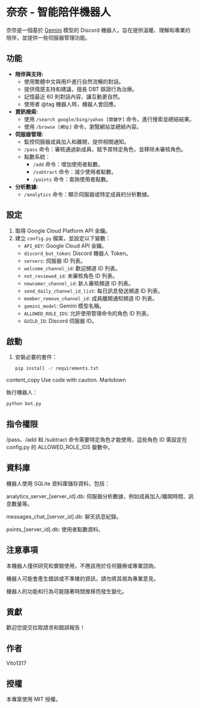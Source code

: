 # 奈奈 - 智能陪伴機器人

奈奈是一個基於 [Gemini](https://cloud.google.com/generative-ai/docs/reference/rest/v1beta/projects.locations.models) 模型的 Discord 機器人，旨在提供溫暖、理解和專業的陪伴，並提供一些伺服器管理功能。

## 功能

* **陪伴與支持:**
    * 使用繁體中文與用戶進行自然流暢的對話。
    * 提供情感支持和建議，擅長 DBT 辯證行為治療。
    * 記憶最近 60 則對話內容，讓互動更自然。
    * 使用者 @tag 機器人時，機器人會回應。
* **資訊檢索:**
    * 使用 `/search google/bing/yahoo [關鍵字]` 命令，進行搜索並總結結果。
    * 使用 `/browse [網址]` 命令，瀏覽網站並總結內容。
* **伺服器管理:**
    * 監控伺服器成員加入和離開，提供相關通知。
    * `/pass` 命令：審核通過新成員，賦予其特定角色，並移除未審核角色。
    * 點數系統：
        * `/add` 命令：增加使用者點數。
        * `/subtract` 命令：減少使用者點數。
        * `/points` 命令：查詢使用者點數。
* **分析數據:**
    * `/analytics` 命令：顯示伺服器或特定成員的分析數據。


## 設定

1. 取得 Google Cloud Platform API 金鑰。
2. 建立 `config.py` 檔案，並設定以下變數：
    * `API_KEY`:  Google Cloud API 金鑰。
    * `discord_bot_token`: Discord 機器人 Token。
    * `servers`: 伺服器 ID 列表。
    * `welcome_channel_id`: 歡迎頻道 ID 列表。
    * `not_reviewed_id`: 未審核角色 ID 列表。
    * `newcomer_channel_id`: 新人審核頻道 ID 列表。
    * `send_daily_channel_id_list`: 每日訊息發送頻道 ID 列表。
    * `member_remove_channel_id`: 成員離開通知頻道 ID 列表。
    * `gemini_model`: Gemini 模型名稱。
    * `ALLOWED_ROLE_IDS`: 允許使用管理命令的角色 ID 列表。
    * `GUILD_ID`:  Discord 伺服器 ID。


## 啟動

1. 安裝必要的套件：
   ```bash
   pip install -r requirements.txt
   ```
content_copy
Use code with caution.
Markdown

執行機器人：
```bash
python bot.py
```
## 指令權限

/pass、/add 和 /subtract 命令需要特定角色才能使用，這些角色 ID 需設定在 config.py 的 ALLOWED_ROLE_IDS 變數中。

## 資料庫

機器人使用 SQLite 資料庫儲存資料，包括：

analytics_server_[server_id].db: 伺服器分析數據，例如成員加入/離開時間、訊息數量等。

messages_chat_[server_id].db: 聊天訊息紀錄。

points_[server_id].db: 使用者點數資料。

## 注意事項

本機器人僅供研究和實驗使用，不應該用於任何醫療或專業諮詢。

機器人可能會產生錯誤或不準確的資訊，請勿將其視為專業意見。

機器人的功能和行為可能隨著時間推移而發生變化。

## 貢獻

歡迎您提交拉取請求和錯誤報告！

## 作者

Vito1317

## 授權

本專案使用 MIT 授權。
